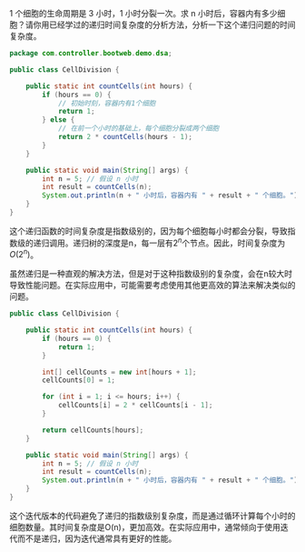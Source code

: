 1 个细胞的生命周期是 3 小时，1 小时分裂一次。求 n 小时后，容器内有多少细胞？请你用已经学过的递归时间复杂度的分析方法，分析一下这个递归问题的时间复杂度。



```java
package com.controller.bootweb.demo.dsa;

public class CellDivision {

    public static int countCells(int hours) {
        if (hours == 0) {
            // 初始时刻，容器内有1个细胞
            return 1;
        } else {
            // 在前一个小时的基础上，每个细胞分裂成两个细胞
            return 2 * countCells(hours - 1);
        }
    }

    public static void main(String[] args) {
        int n = 5; // 假设 n 小时
        int result = countCells(n);
        System.out.println(n + " 小时后，容器内有 " + result + " 个细胞。");
    }
}
```



这个递归函数的时间复杂度是指数级别的，因为每个细胞每小时都会分裂，导致指数级的递归调用。递归树的深度是n，每一层有$2^n$个节点。因此，时间复杂度为$O(2^n)$。

虽然递归是一种直观的解决方法，但是对于这种指数级别的复杂度，会在n较大时导致性能问题。在实际应用中，可能需要考虑使用其他更高效的算法来解决类似的问题。



```java
public class CellDivision {

    public static int countCells(int hours) {
        if (hours == 0) {
            return 1;
        }

        int[] cellCounts = new int[hours + 1];
        cellCounts[0] = 1;

        for (int i = 1; i <= hours; i++) {
            cellCounts[i] = 2 * cellCounts[i - 1];
        }

        return cellCounts[hours];
    }

    public static void main(String[] args) {
        int n = 5; // 假设 n 小时
        int result = countCells(n);
        System.out.println(n + " 小时后，容器内有 " + result + " 个细胞。");
    }
}
```

这个迭代版本的代码避免了递归的指数级别复杂度，而是通过循环计算每个小时的细胞数量。其时间复杂度是O(n)，更加高效。在实际应用中，通常倾向于使用迭代而不是递归，因为迭代通常具有更好的性能。

